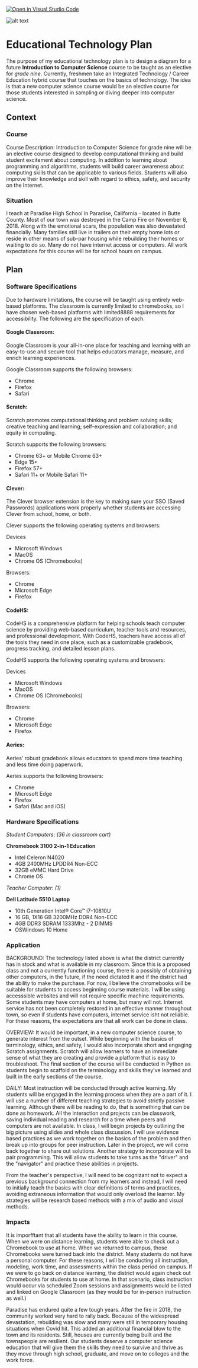 [![Open in Visual Studio Code](https://classroom.github.com/assets/open-in-vscode-f059dc9a6f8d3a56e377f745f24479a46679e63a5d9fe6f495e02850cd0d8118.svg)](https://classroom.github.com/online_ide?assignment_repo_id=5862778&assignment_repo_type=AssignmentRepo)

![alt text](IMG_1703.jpg)
# Educational Technology Plan

The purpose of my educational technology plan is to design a diagram for a future **Introduction to Computer Science** course to be taught as an elective for *grade nine*. Currently, freshmen take an Integrated Technology / Career Education hybrid course that touches on the basics of technology.  The idea is that a new computer science course would be an elective course for those students interested in sampling or diving deeper into computer science.

## Context

### Course

Course Description: Introduction to Computer Science for grade nine will be an elective course designed to develop computational thinking and build student excitement
about computing. In addition to learning about programming and algorithms, students will build career awareness about
computing skills that can be applicable to various fields. Students will also improve their knowledge and skill with regard to ethics, safety, and
security on the Internet.

### Situation

I teach at Paradise High School in Paradise, California - located in Butte County. Most of our town was destroyed in the Camp Fire on November 8, 2018. Along with the emotional scars, the population was also devastated financially. Many families still live in trailers on their empty home lots or reside in other means of sub-par housing while rebuilding their homes or waiting to do so. Many do not have internet access or computers.  All work expectations for this course will be for school hours on campus.


## Plan

### Software Specifications

Due to hardware limitations, the course will be taught using entirely web-based platforms.  The classroom is currently limited to chromebooks, so I have chosen web-based platforms with limited8888 requirements for accessibility. The following are the specification of each.

#### Google Classroom: 
Google Classroom is your all-in-one place for teaching and learning with an easy-to-use and secure tool that helps educators manage, measure, and enrich learning experiences. 

Google Classroom supports the following browsers:

- Chrome 
- Firefox 
- Safari

#### Scratch: 
Scratch promotes computational thinking and problem solving skills; creative teaching and learning; self-expression and collaboration; and equity in computing.

Scratch supports the following browsers:

- Chrome 63+ or Mobile Chrome 63+
- Edge 15+
- Firefox 57+
- Safari 11+ or Mobile Safari 11+

#### Clever:
The Clever browser extension is the key to making sure your SSO (Saved Passwords) applications work properly whether students are accessing Clever from school, home, or both.

Clever supports the following operating systems and browsers:

Devices

- Microsoft Windows
- MacOS
- Chrome OS (Chromebooks)

Browsers: 

- Chrome
- Microsoft Edge
- Firefox

#### CodeHS: 
CodeHS is a comprehensive platform for helping schools teach computer science by providing web-based curriculum, teacher tools and resources, and professional development. With CodeHS, teachers have access all of the tools they need in one place, such as a customizable gradebook, progress tracking, and detailed lesson plans.

CodeHS supports the following operating systems and browsers:

Devices

- Microsoft Windows
- MacOS
- Chrome OS (Chromebooks)

Browsers:

- Chrome
- Microsoft Edge
- Firefox

#### Aeries: 
Aeries’ robust gradebook allows educators to spend more time teaching and less time doing paperwork.

Aeries supports the following browsers:

- Chrome
- Microsoft Edge
- Firefox
- Safari (Mac and iOS)

### Hardware Specifications

*Student Computers: (36 in classroom cart)*

**Chromebook 3100 2-in-1 Education**

- Intel Celeron N4020
- 4GB 2400MHz LPDDR4 Non-ECC
- 32GB eMMC Hard Drive
- Chrome OS

*Teacher Computer: (1)*

**Dell Latitude 5510 Laptop**

- 10th Generation Intel® Core™ i7-10810U
- 16 GB, 1X16 GB 3200MHz DDR4 Non-ECC
- 4GB DDR3 SDRAM 1333Mhz - 2 DIMMS
- OSWindows 10 Home

### Application

BACKGROUND: The technology listed above is what the district currently has in stock and what is available in my classroom. Since this is a proposed class and not a currently functioning course, there is a possibly of obtaining other computers, in the future, if the need dictated it and if the district had the ability to make the purchase.  For now, I believe the chromebooks will be suitable for students to access beginning course materials.  I will be using accesssible websites and will not require specific machine requirements.  Some students may have computers at home, but many will not. Internet service has not been completely restored in an effective manner throughout town, so even if students have computers, internet service isht  not reliable.  For these reasons, the expectations are that all work can be done in class. 

OVERVIEW: It would be important, in a new computer science course, to generate interest from the outset.  While beginning with the basics of terminology, ethics, and safety, I would also incorporate short and engaging Scratch assignments.  Scratch will allow learners to have an immediate sense of what they are creating and provide a platform that is easy to troubleshoot.  The final section of the course will be conducted in Python as students begin to scaffold on the terminology and skills they've learned and built in the early sections of the course.

DAILY: Most instruction will be conducted through active learning.  My students will be engaged in the learning process when they are a part of it.  I will use a number of different teaching strategies to avoid strictly passive learning.  Although there will be reading to do, that is something that can be done as homework.  All the interaction and projects can be classwork, saving individual reading and research for a time when peers and computers are not available.  In class, I will begin projects by outlining the big picture using slides and whole class discussion.  I will use evidence based practices as we work together on the basics of the problem and then break up into groups for peer instruction.  Later in the project, we will come back together to share out solutions.  Another strategy to incorporate will be pair programming.  This will allow students to take turns as the "driver" and the "navigator" and practice these abilities in projects.

From the teacher's perspective, I will need to be cognizant not to expect a previous background connection from my learners and instead, I will need to initially teach the basics with clear definitions of terms and practices, avoiding extraneous information that would only overload the learner.  My strategies will be research based methods with a mix of audio and visual methods.

### Impacts

It is imporfftant that all students have the ability to learn in this course. When we were on distance learning, students were able to check out a Chromebook to use at home.  When we returned to campus, those Chromebooks were turned back into the district. Many students do not have a personal computer. For these reasons, I will be conducting all instruction, modeling, work time, and assessments within the class period on campus. If we were to go back on distance learning, the district would again check out Chromebooks for students to use at home.  In that scenario, class instruction would occur via scheduled Zoom sessions and assignments would be listed and linked on Google Classroom (as they would be for in-person instruction as well.)

Paradise has endured quite a few tough years.  After the fire in 2018, the community worked very hard to rally back.  Because of the widespread devastation, rebuilding was slow and many were still in temporary housing situations when Covid hit.  This added an additional financial blow to the town and its residents.  Still, houses are currently being built and the townspeople are resilient.  Our students deserve a computer science education that will give them the skills they need to survive and thrive as they move through high school, graduate, and move on to colleges and the work force.

